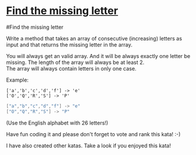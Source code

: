 # [Find the missing letter](https://www.codewars.com/kata/5839edaa6754d6fec10000a2)
#Find the missing letter

Write a method that takes an array of consecutive (increasing) letters as input and that returns the missing letter in the array.

You will always get an valid array. And it will be always exactly one letter be missing. The length of the array will always be at least 2.<br>
The array will always contain letters in only one case.

Example:
```if-not:swift
['a','b','c','d','f'] -> 'e'
['O','Q','R','S'] -> 'P'
```
```swift
["a","b","c","d","f"] -> "e"
["O","Q","R","S"] -> "P"
```

(Use the English alphabet with 26 letters!)

Have fun coding it and please don't forget to vote and rank this kata! :-) 

I have also created other katas. Take a look if you enjoyed this kata!